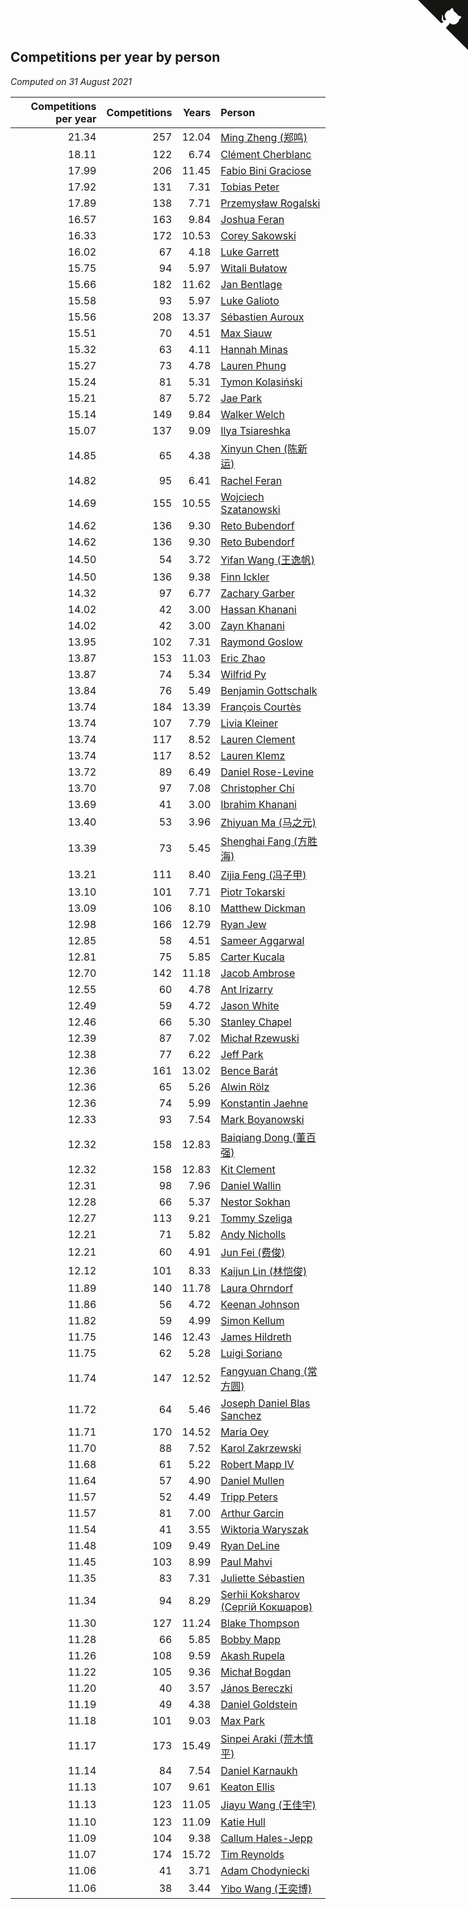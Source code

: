 ## Competitions per year by person

*Computed on 31 August 2021*

| Competitions per year | Competitions | Years | Person |
| ---: | ---: | ---: | :--- |
| 21.34 | 257 | 12.04 | [Ming Zheng (郑鸣)](https://www.worldcubeassociation.org/persons/2009ZHEN11) |
| 18.11 | 122 | 6.74 | [Clément Cherblanc](https://www.worldcubeassociation.org/persons/2014CHER05) |
| 17.99 | 206 | 11.45 | [Fabio Bini Graciose](https://www.worldcubeassociation.org/persons/2010GRAC02) |
| 17.92 | 131 | 7.31 | [Tobias Peter](https://www.worldcubeassociation.org/persons/2014PETE03) |
| 17.89 | 138 | 7.71 | [Przemysław Rogalski](https://www.worldcubeassociation.org/persons/2013ROGA02) |
| 16.57 | 163 | 9.84 | [Joshua Feran](https://www.worldcubeassociation.org/persons/2011FERA01) |
| 16.33 | 172 | 10.53 | [Corey Sakowski](https://www.worldcubeassociation.org/persons/2011SAKO01) |
| 16.02 | 67 | 4.18 | [Luke Garrett](https://www.worldcubeassociation.org/persons/2017GARR05) |
| 15.75 | 94 | 5.97 | [Witali Bułatow](https://www.worldcubeassociation.org/persons/2015BUAT01) |
| 15.66 | 182 | 11.62 | [Jan Bentlage](https://www.worldcubeassociation.org/persons/2010BENT01) |
| 15.58 | 93 | 5.97 | [Luke Galioto](https://www.worldcubeassociation.org/persons/2015GALI02) |
| 15.56 | 208 | 13.37 | [Sébastien Auroux](https://www.worldcubeassociation.org/persons/2008AURO01) |
| 15.51 | 70 | 4.51 | [Max Siauw](https://www.worldcubeassociation.org/persons/2017SIAU02) |
| 15.32 | 63 | 4.11 | [Hannah Minas](https://www.worldcubeassociation.org/persons/2017MINA04) |
| 15.27 | 73 | 4.78 | [Lauren Phung](https://www.worldcubeassociation.org/persons/2016PHUN02) |
| 15.24 | 81 | 5.31 | [Tymon Kolasiński](https://www.worldcubeassociation.org/persons/2016KOLA02) |
| 15.21 | 87 | 5.72 | [Jae Park](https://www.worldcubeassociation.org/persons/2015PARK24) |
| 15.14 | 149 | 9.84 | [Walker Welch](https://www.worldcubeassociation.org/persons/2011WELC01) |
| 15.07 | 137 | 9.09 | [Ilya Tsiareshka](https://www.worldcubeassociation.org/persons/2012TERE01) |
| 14.85 | 65 | 4.38 | [Xinyun Chen (陈新运)](https://www.worldcubeassociation.org/persons/2017CHEN36) |
| 14.82 | 95 | 6.41 | [Rachel Feran](https://www.worldcubeassociation.org/persons/2015FERA01) |
| 14.69 | 155 | 10.55 | [Wojciech Szatanowski](https://www.worldcubeassociation.org/persons/2011SZAT01) |
| 14.62 | 136 | 9.30 | [Reto Bubendorf](https://www.worldcubeassociation.org/persons/2012BUBE01) |
| 14.62 | 136 | 9.30 | [Reto Bubendorf](https://www.worldcubeassociation.org/persons/2012BUBE01) |
| 14.50 | 54 | 3.72 | [Yifan Wang (王逸帆)](https://www.worldcubeassociation.org/persons/2017WANY29) |
| 14.50 | 136 | 9.38 | [Finn Ickler](https://www.worldcubeassociation.org/persons/2012ICKL01) |
| 14.32 | 97 | 6.77 | [Zachary Garber](https://www.worldcubeassociation.org/persons/2014GARB01) |
| 14.02 | 42 | 3.00 | [Hassan Khanani](https://www.worldcubeassociation.org/persons/2018KHAN26) |
| 14.02 | 42 | 3.00 | [Zayn Khanani](https://www.worldcubeassociation.org/persons/2018KHAN28) |
| 13.95 | 102 | 7.31 | [Raymond Goslow](https://www.worldcubeassociation.org/persons/2014GOSL01) |
| 13.87 | 153 | 11.03 | [Eric Zhao](https://www.worldcubeassociation.org/persons/2010ZHAO19) |
| 13.87 | 74 | 5.34 | [Wilfrid Py](https://www.worldcubeassociation.org/persons/2016PYWI01) |
| 13.84 | 76 | 5.49 | [Benjamin Gottschalk](https://www.worldcubeassociation.org/persons/2016GOTT01) |
| 13.74 | 184 | 13.39 | [François Courtès](https://www.worldcubeassociation.org/persons/2008COUR01) |
| 13.74 | 107 | 7.79 | [Livia Kleiner](https://www.worldcubeassociation.org/persons/2013KLEI03) |
| 13.74 | 117 | 8.52 | [Lauren Clement](https://www.worldcubeassociation.org/persons/2013KLEM01) |
| 13.74 | 117 | 8.52 | [Lauren Klemz](https://www.worldcubeassociation.org/persons/2013KLEM01) |
| 13.72 | 89 | 6.49 | [Daniel Rose-Levine](https://www.worldcubeassociation.org/persons/2015ROSE01) |
| 13.70 | 97 | 7.08 | [Christopher Chi](https://www.worldcubeassociation.org/persons/2014CHIC01) |
| 13.69 | 41 | 3.00 | [Ibrahim Khanani](https://www.worldcubeassociation.org/persons/2018KHAN27) |
| 13.40 | 53 | 3.96 | [Zhiyuan Ma (马之元)](https://www.worldcubeassociation.org/persons/2017MAZH04) |
| 13.39 | 73 | 5.45 | [Shenghai Fang (方胜海)](https://www.worldcubeassociation.org/persons/2016FANG01) |
| 13.21 | 111 | 8.40 | [Zijia Feng (冯子甲)](https://www.worldcubeassociation.org/persons/2013FENG02) |
| 13.10 | 101 | 7.71 | [Piotr Tokarski](https://www.worldcubeassociation.org/persons/2013TOKA01) |
| 13.09 | 106 | 8.10 | [Matthew Dickman](https://www.worldcubeassociation.org/persons/2013DICK01) |
| 12.98 | 166 | 12.79 | [Ryan Jew](https://www.worldcubeassociation.org/persons/2008JEWR01) |
| 12.85 | 58 | 4.51 | [Sameer Aggarwal](https://www.worldcubeassociation.org/persons/2017AGGA01) |
| 12.81 | 75 | 5.85 | [Carter Kucala](https://www.worldcubeassociation.org/persons/2015KUCA01) |
| 12.70 | 142 | 11.18 | [Jacob Ambrose](https://www.worldcubeassociation.org/persons/2010AMBR01) |
| 12.55 | 60 | 4.78 | [Ant Irizarry](https://www.worldcubeassociation.org/persons/2016IRIZ02) |
| 12.49 | 59 | 4.72 | [Jason White](https://www.worldcubeassociation.org/persons/2016WHIT16) |
| 12.46 | 66 | 5.30 | [Stanley Chapel](https://www.worldcubeassociation.org/persons/2016CHAP04) |
| 12.39 | 87 | 7.02 | [Michał Rzewuski](https://www.worldcubeassociation.org/persons/2014RZEW01) |
| 12.38 | 77 | 6.22 | [Jeff Park](https://www.worldcubeassociation.org/persons/2015PARK08) |
| 12.36 | 161 | 13.02 | [Bence Barát](https://www.worldcubeassociation.org/persons/2008BARA01) |
| 12.36 | 65 | 5.26 | [Alwin Rölz](https://www.worldcubeassociation.org/persons/2016ROLZ01) |
| 12.36 | 74 | 5.99 | [Konstantin Jaehne](https://www.worldcubeassociation.org/persons/2015JAEH01) |
| 12.33 | 93 | 7.54 | [Mark Boyanowski](https://www.worldcubeassociation.org/persons/2014BOYA01) |
| 12.32 | 158 | 12.83 | [Baiqiang Dong (董百强)](https://www.worldcubeassociation.org/persons/2008DONG06) |
| 12.32 | 158 | 12.83 | [Kit Clement](https://www.worldcubeassociation.org/persons/2008CLEM01) |
| 12.31 | 98 | 7.96 | [Daniel Wallin](https://www.worldcubeassociation.org/persons/2013WALL03) |
| 12.28 | 66 | 5.37 | [Nestor Sokhan](https://www.worldcubeassociation.org/persons/2016SOKH01) |
| 12.27 | 113 | 9.21 | [Tommy Szeliga](https://www.worldcubeassociation.org/persons/2012SZEL01) |
| 12.21 | 71 | 5.82 | [Andy Nicholls](https://www.worldcubeassociation.org/persons/2015NICH04) |
| 12.21 | 60 | 4.91 | [Jun Fei (费俊)](https://www.worldcubeassociation.org/persons/2016FEIJ02) |
| 12.12 | 101 | 8.33 | [Kaijun Lin (林恺俊)](https://www.worldcubeassociation.org/persons/2013LINK01) |
| 11.89 | 140 | 11.78 | [Laura Ohrndorf](https://www.worldcubeassociation.org/persons/2009OHRN01) |
| 11.86 | 56 | 4.72 | [Keenan Johnson](https://www.worldcubeassociation.org/persons/2016JOHN30) |
| 11.82 | 59 | 4.99 | [Simon Kellum](https://www.worldcubeassociation.org/persons/2016KELL12) |
| 11.75 | 146 | 12.43 | [James Hildreth](https://www.worldcubeassociation.org/persons/2009HILD01) |
| 11.75 | 62 | 5.28 | [Luigi Soriano](https://www.worldcubeassociation.org/persons/2016SORI04) |
| 11.74 | 147 | 12.52 | [Fangyuan Chang (常方圆)](https://www.worldcubeassociation.org/persons/2009CHAN04) |
| 11.72 | 64 | 5.46 | [Joseph Daniel Blas Sanchez](https://www.worldcubeassociation.org/persons/2016SANC08) |
| 11.71 | 170 | 14.52 | [Maria Oey](https://www.worldcubeassociation.org/persons/2007OEYM01) |
| 11.70 | 88 | 7.52 | [Karol Zakrzewski](https://www.worldcubeassociation.org/persons/2014ZAKR01) |
| 11.68 | 61 | 5.22 | [Robert Mapp IV](https://www.worldcubeassociation.org/persons/2016IVRO01) |
| 11.64 | 57 | 4.90 | [Daniel Mullen](https://www.worldcubeassociation.org/persons/2016MULL04) |
| 11.57 | 52 | 4.49 | [Tripp Peters](https://www.worldcubeassociation.org/persons/2017PETE04) |
| 11.57 | 81 | 7.00 | [Arthur Garcin](https://www.worldcubeassociation.org/persons/2014GARC27) |
| 11.54 | 41 | 3.55 | [Wiktoria Waryszak](https://www.worldcubeassociation.org/persons/2018WARY01) |
| 11.48 | 109 | 9.49 | [Ryan DeLine](https://www.worldcubeassociation.org/persons/2012DELI01) |
| 11.45 | 103 | 8.99 | [Paul Mahvi](https://www.worldcubeassociation.org/persons/2012MAHV01) |
| 11.35 | 83 | 7.31 | [Juliette Sébastien](https://www.worldcubeassociation.org/persons/2014SEBA01) |
| 11.34 | 94 | 8.29 | [Serhii Koksharov (Сергій Кокшаров)](https://www.worldcubeassociation.org/persons/2013KOKS01) |
| 11.30 | 127 | 11.24 | [Blake Thompson](https://www.worldcubeassociation.org/persons/2010THOM03) |
| 11.28 | 66 | 5.85 | [Bobby Mapp](https://www.worldcubeassociation.org/persons/2015MAPP01) |
| 11.26 | 108 | 9.59 | [Akash Rupela](https://www.worldcubeassociation.org/persons/2012RUPE01) |
| 11.22 | 105 | 9.36 | [Michał Bogdan](https://www.worldcubeassociation.org/persons/2012BOGD01) |
| 11.20 | 40 | 3.57 | [János Bereczki](https://www.worldcubeassociation.org/persons/2018BERE01) |
| 11.19 | 49 | 4.38 | [Daniel Goldstein](https://www.worldcubeassociation.org/persons/2017GOLD01) |
| 11.18 | 101 | 9.03 | [Max Park](https://www.worldcubeassociation.org/persons/2012PARK03) |
| 11.17 | 173 | 15.49 | [Sinpei Araki (荒木慎平)](https://www.worldcubeassociation.org/persons/2006ARAK01) |
| 11.14 | 84 | 7.54 | [Daniel Karnaukh](https://www.worldcubeassociation.org/persons/2014KARN02) |
| 11.13 | 107 | 9.61 | [Keaton Ellis](https://www.worldcubeassociation.org/persons/2012ELLI01) |
| 11.13 | 123 | 11.05 | [Jiayu Wang (王佳宇)](https://www.worldcubeassociation.org/persons/2010WANG53) |
| 11.10 | 123 | 11.09 | [Katie Hull](https://www.worldcubeassociation.org/persons/2010HULL01) |
| 11.09 | 104 | 9.38 | [Callum Hales-Jepp](https://www.worldcubeassociation.org/persons/2012HALE01) |
| 11.07 | 174 | 15.72 | [Tim Reynolds](https://www.worldcubeassociation.org/persons/2005REYN01) |
| 11.06 | 41 | 3.71 | [Adam Chodyniecki](https://www.worldcubeassociation.org/persons/2017CHOD02) |
| 11.06 | 38 | 3.44 | [Yibo Wang (王奕博)](https://www.worldcubeassociation.org/persons/2018WANG39) |


<a href="https://github.com/jonatanklosko/wca_statistics" class="github-corner" aria-label="View source on Github"><svg width="80" height="80" viewBox="0 0 250 250" style="fill:#151513; color:#fff; position: absolute; top: 0; border: 0; right: 0;" aria-hidden="true"><path d="M0,0 L115,115 L130,115 L142,142 L250,250 L250,0 Z"></path><path d="M128.3,109.0 C113.8,99.7 119.0,89.6 119.0,89.6 C122.0,82.7 120.5,78.6 120.5,78.6 C119.2,72.0 123.4,76.3 123.4,76.3 C127.3,80.9 125.5,87.3 125.5,87.3 C122.9,97.6 130.6,101.9 134.4,103.2" fill="currentColor" style="transform-origin: 130px 106px;" class="octo-arm"></path><path d="M115.0,115.0 C114.9,115.1 118.7,116.5 119.8,115.4 L133.7,101.6 C136.9,99.2 139.9,98.4 142.2,98.6 C133.8,88.0 127.5,74.4 143.8,58.0 C148.5,53.4 154.0,51.2 159.7,51.0 C160.3,49.4 163.2,43.6 171.4,40.1 C171.4,40.1 176.1,42.5 178.8,56.2 C183.1,58.6 187.2,61.8 190.9,65.4 C194.5,69.0 197.7,73.2 200.1,77.6 C213.8,80.2 216.3,84.9 216.3,84.9 C212.7,93.1 206.9,96.0 205.4,96.6 C205.1,102.4 203.0,107.8 198.3,112.5 C181.9,128.9 168.3,122.5 157.7,114.1 C157.9,116.9 156.7,120.9 152.7,124.9 L141.0,136.5 C139.8,137.7 141.6,141.9 141.8,141.8 Z" fill="currentColor" class="octo-body"></path></svg></a><style>.github-corner:hover .octo-arm{animation:octocat-wave 560ms ease-in-out}@keyframes octocat-wave{0%,100%{transform:rotate(0)}20%,60%{transform:rotate(-25deg)}40%,80%{transform:rotate(10deg)}}@media (max-width:500px){.github-corner:hover .octo-arm{animation:none}.github-corner .octo-arm{animation:octocat-wave 560ms ease-in-out}}</style>
